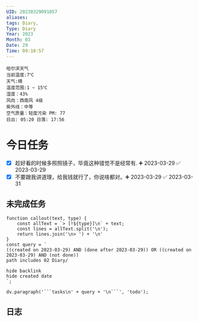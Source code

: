 ```yaml
---
UID: 20230329091057
aliases: 
tags: Diary,
Type: Diary
Year: 2023
Month: 03
Date: 29
Time: 09:10:57
---
```

```
哈尔滨天气
当前温度:7℃
天气:晴
温度范围:1 ~ 15℃
湿度：43%
风向：西南风 4级
紫外线：中等
空气质量：轻度污染 PM: 77
日出: 05:20 日落: 17:56
```

# 今日任务
- [x] 趁好看的时候多照照镜子，毕竟这种错觉不是经常有. ➕ 2023-03-29 ✅ 2023-03-29
- [x] 不要跟我讲道理，给我钱就行了，你说啥都对。➕ 2023-03-29 ✅ 2023-03-31

## 未完成任务
```dataviewjs
function callout(text, type) {
    const allText = `> [!${type}]\n` + text;
    const lines = allText.split('\n');
    return lines.join('\n> ') + '\n'
}
const query = `
((created on 2023-03-29) AND (done after 2023-03-29)) OR ((created on 2023-03-29) AND (not done))
path includes 02 Diary/

hide backlink
hide created date
`;

dv.paragraph('```tasks\n' + query + '\n```', 'todo');
```
## 日志
